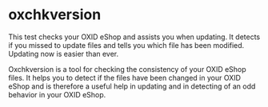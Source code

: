 oxchkversion
============

This test checks your OXID eShop and assists you when updating. It detects if you missed to update files and tells you which file has been modified. Updating now is easier than ever.

Oxchkversion is a tool for checking the consistency of your OXID eShop files. It helps you to detect if the files have been changed in your OXID eShop and is therefore a useful help in updating and in detecting of an odd behavior in your OXID eShop.
